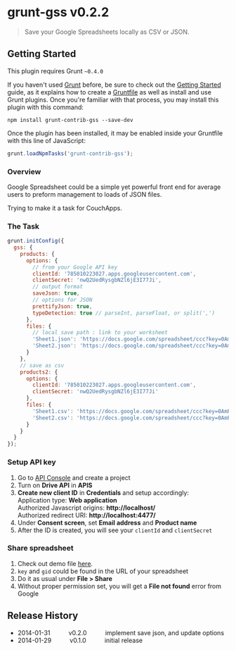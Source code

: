 # grunt-gss v0.2.2

> Save your Google Spreadsheets locally as CSV or JSON.


## Getting Started
This plugin requires Grunt `~0.4.0`

If you haven't used [Grunt](http://gruntjs.com/) before, be sure to check out the [Getting Started](http://gruntjs.com/getting-started) guide, as it explains how to create a [Gruntfile](http://gruntjs.com/sample-gruntfile) as well as install and use Grunt plugins. Once you're familiar with that process, you may install this plugin with this command:

```shell
npm install grunt-contrib-gss --save-dev
```

Once the plugin has been installed, it may be enabled inside your Gruntfile with this line of JavaScript:

```js
grunt.loadNpmTasks('grunt-contrib-gss');
```

### Overview
Google Spreadsheet could be a simple yet powerful front end for average users to preform management to loads of JSON files.

Trying to make it a task for CouchApps.

### The Task
```javascript
grunt.initConfig({
  gss: {
    products: {
      options: {
        // from your Google API key
        clientId: '785010223027.apps.googleusercontent.com',
        clientSecret: 'nwQ2UedRysgbNZl6jE3I77Ji',
        // output format
        saveJson: true,
        // options for JSON
        prettifyJson: true,
        typeDetection: true // parseInt, parseFloat, or split(',')
      },
      files: {
        // local save path : link to your worksheet
        'Sheet1.json': 'https://docs.google.com/spreadsheet/ccc?key=0AmPyOqJNrt_SdGlZOVlrc2UzS3FpV1V6Ri1jX0haSlE#gid=0',
        'Sheet2.json': 'https://docs.google.com/spreadsheet/ccc?key=0AmPyOqJNrt_SdGlZOVlrc2UzS3FpV1V6Ri1jX0haSlE#gid=1'
      }
    },
    // save as csv
    products2: {
      options: {
        clientId: '785010223027.apps.googleusercontent.com',
        clientSecret: 'nwQ2UedRysgbNZl6jE3I77Ji'
      },
      files: {
        'Sheet1.csv': 'https://docs.google.com/spreadsheet/ccc?key=0AmPyOqJNrt_SdGlZOVlrc2UzS3FpV1V6Ri1jX0haSlE#gid=0',
        'Sheet2.csv': 'https://docs.google.com/spreadsheet/ccc?key=0AmPyOqJNrt_SdGlZOVlrc2UzS3FpV1V6Ri1jX0haSlE#gid=1'
      }
    }
  }
});
```

### Setup API key
1. Go to [API Console](https://code.google.com/apis/console) and create a project
2. Turn on **Drive API** in **APIS**
3. **Create new client ID** in **Credentials** and setup accordingly:  
   Application type: **Web application**  
   Authorized Javascript origins: **http://localhost/**  
   Authorized redirect URI: **http://localhost:4477/**  
4. Under **Consent screen**, set **Email address** and **Product name**
5. After the ID is created, you will see your `clientId` and `clientSecret`

### Share spreadsheet
1. Check out demo file [here](https://docs.google.com/spreadsheet/ccc?key=0AmPyOqJNrt_SdGlZOVlrc2UzS3FpV1V6Ri1jX0haSlE#gid=1#gid=1).
2. `key` and `gid` could be found in the URL of your spreadsheet
3. Do it as usual under **File > Share**
4. Without proper permission set, you will get a **File not found** error from Google


## Release History

 * 2014-01-31   v0.2.0   implement save json, and update options
 * 2014-01-29   v0.1.0   initial release
